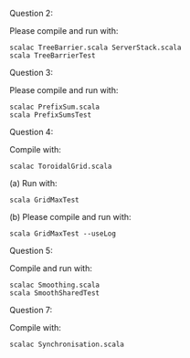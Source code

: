 Question 2:

Please compile and run with:

    scalac TreeBarrier.scala ServerStack.scala
    scala TreeBarrierTest
    
Question 3:

Please compile and run with:

    scalac PrefixSum.scala
    scala PrefixSumsTest
    
Question 4:

Compile with:
    
    scalac ToroidalGrid.scala

(a) Run with:

    scala GridMaxTest
    
(b) Please compile and run with:

    scala GridMaxTest --useLog
    
Question 5:

Compile and run with:

    scalac Smoothing.scala
    scala SmoothSharedTest
    
Question 7:

Compile with:

    scalac Synchronisation.scala
    
    
